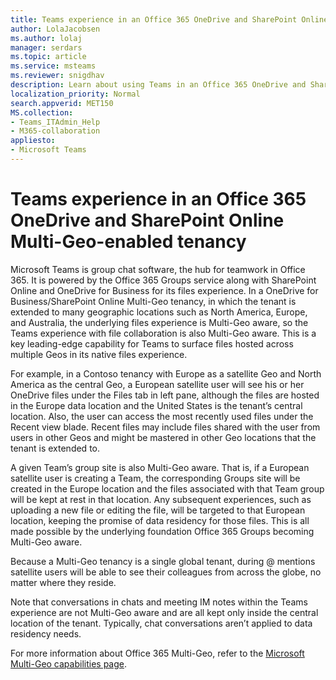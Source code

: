```yaml
---
title: Teams experience in an Office 365 OneDrive and SharePoint Online Multi-Geo-enabled tenancy
author: LolaJacobsen
ms.author: lolaj
manager: serdars
ms.topic: article
ms.service: msteams
ms.reviewer: snigdhav
description: Learn about using Teams in an Office 365 OneDrive and SharePoint Online Multi-Geo-enabled tenancy.
localization_priority: Normal
search.appverid: MET150
MS.collection: 
- Teams_ITAdmin_Help
- M365-collaboration
appliesto: 
- Microsoft Teams
---
```


Teams experience in an Office 365 OneDrive and SharePoint Online Multi-Geo-enabled tenancy
===========================================

Microsoft Teams is group chat software, the hub for teamwork in Office 365. It is powered by the Office 365 Groups service along with SharePoint Online and OneDrive for Business for its files experience. In a OneDrive for Business/SharePoint Online Multi-Geo tenancy, in which the tenant is extended to many geographic locations such as North America, Europe, and Australia, the underlying files experience is Multi-Geo aware, so the Teams experience with file collaboration is also Multi-Geo aware. This is a key leading-edge capability for Teams to surface files hosted across multiple Geos in its native files experience.

For example, in a Contoso tenancy with Europe as a satellite Geo and North America as the central Geo, a European satellite user will see his or her OneDrive files under the Files tab in left pane, although the files are hosted in the Europe data location and the United States is the tenant’s central location. Also, the user can access the most recently used files under the Recent view blade. Recent files may include files shared with the user from users in other Geos and might be mastered in other Geo locations that the tenant is extended to. 

A given Team’s group site is also Multi-Geo aware. That is, if a European satellite user is creating a Team, the corresponding Groups site will be created in the Europe location and the files associated with that Team group will be kept at rest in that location. Any subsequent experiences, such as uploading a new file or editing the file, will be targeted to that European location, keeping the promise of data residency for those files. This is all made possible by the underlying foundation Office 365 Groups becoming Multi-Geo aware.

Because a Multi-Geo tenancy is a single global tenant, during @ mentions satellite users will be able to see their colleagues from across the globe, no matter where they reside. 

Note that conversations in chats and meeting IM notes within the Teams experience are not Multi-Geo aware and are all kept only inside the central location of the tenant. Typically, chat conversations aren’t applied to data residency needs.

For more information about Office 365 Multi-Geo, refer to the [Microsoft Multi-Geo capabilities page](https://aka.ms/multi-geo).